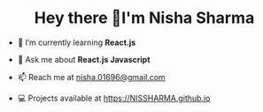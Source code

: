 <h1 align="center"> Hey there 👋I'm Nisha Sharma</h1>


- 🌱 I’m currently learning <b>React.js</b>
 
- 💬 Ask me about <b>React.js Javascript</b>

- 📫 Reach me at nisha.01696@gmail.com

- 💻  Projects available at https://NISSHARMA.github.io

<!--
**NISSHARMA/NISSHARMA** is a ✨ _special_ ✨ repository because its `README.md` (this file) appears on your GitHub profile.

Here are some ideas to get you started:

- 🔭 I’m currently working on ...
- 🌱 I’m currently learning ...
- 👯 I’m looking to collaborate on ...
- 🤔 I’m looking for help with ...
- 💬 Ask me about ...
- 📫 How to reach me: ...
- 😄 Pronouns: ...
- ⚡ Fun fact: ...
-->
